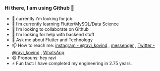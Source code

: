 ### Hi there, I am using Github 👋

- 🌱 currently i'm looking for job
- 🌱 I’m currently learning Flutter/MySQL/Data Science
- 👯 I’m looking to collaborate on Github
- 🤔 I’m looking for help with backend stuff
- 💬 Ask me about Flutter and Technology
- 📫 How to reach me: [instagram - @ravi_kovind](https://www.instagram.com/ravi_kovind/) , [messenger](https://m.me/theravikovind) , [Twitter - @ravi_kovind](https://twitter.com/ravi_kovind/) , [WhatsApp](https://wa.me/918433491441) 
- 😄 Pronouns: hey ravi
- ⚡ Fun fact: I have completed my engineering in 2.75 years.
